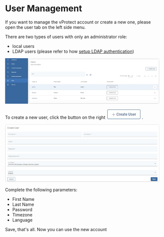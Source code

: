 # User Management

If you want to manage the vProtect account or create a new one, please open the user tab on the left side menu.

There are two types of users with only an administrator role:

* local users 
* LDAP users \(please refer to how [setup LDAP authentication](settings.md#authentication)\)

![](../.gitbook/assets/users%20%281%29.jpg)

To create a new user, click the button on the right ![](../.gitbook/assets/create-user.jpg) .

![](../.gitbook/assets/users-create.jpg)

Complete the following parameters:

* First Name
* Last Name
* Password
* Timezone
* Language

Save, that's all. Now you can use the new account

